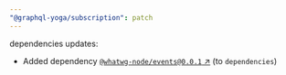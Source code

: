 ```yaml
---
"@graphql-yoga/subscription": patch
---
```


dependencies updates: 

- Added dependency [`@whatwg-node/events@0.0.1` ↗︎](https://www.npmjs.com/package/@whatwg-node/events/v/0.0.1) (to `dependencies`)
